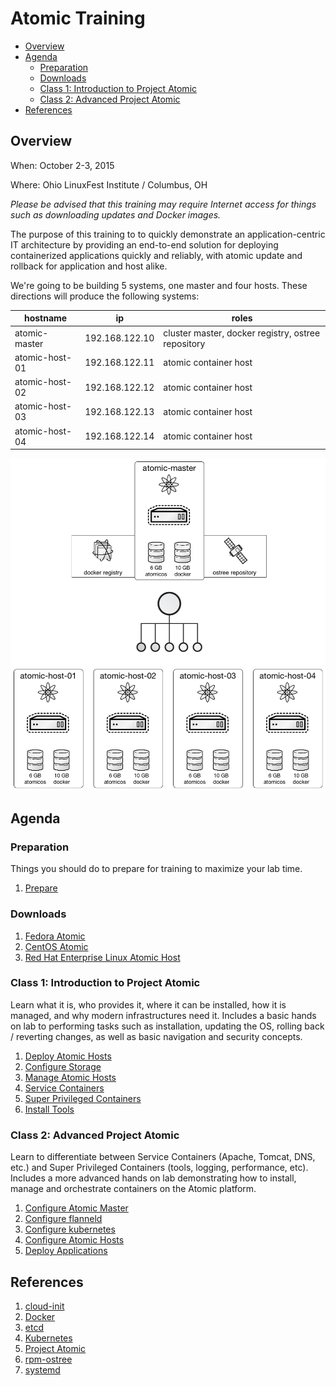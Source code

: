 # Atomic Training

<!-- MarkdownTOC depth=4 autolink=true bracket=round -->

- [Overview](#overview)
- [Agenda](#agenda)
  - [Preparation](#preparation)
  - [Downloads](#downloads)
  - [Class 1: Introduction to Project Atomic](#class-1-introduction-to-project-atomic)
  - [Class 2: Advanced Project Atomic](#class-2-advanced-project-atomic)
- [References](#references)

<!-- /MarkdownTOC -->

## Overview

When: October 2-3, 2015

Where: Ohio LinuxFest Institute / Columbus, OH

_Please be advised that this training may require Internet access for things such as downloading updates and Docker images._

The purpose of this training to to quickly demonstrate an application-centric IT architecture by providing an end-to-end solution for deploying containerized applications quickly and reliably, with atomic update and rollback for application and host alike.

We're going to be building 5 systems, one master and four hosts.  These directions will produce the following systems:

| hostname       | ip             | roles                                              |
|----------------|----------------|----------------------------------------------------|
| atomic-master  | 192.168.122.10 | cluster master, docker registry, ostree repository |
| atomic-host-01 | 192.168.122.11 | atomic container host                              |
| atomic-host-02 | 192.168.122.12 | atomic container host                              |
| atomic-host-03 | 192.168.122.13 | atomic container host                              |
| atomic-host-04 | 192.168.122.14 | atomic container host                              |

![Infrastructure Overview](infrastructure-diagram.png "Infrastructure Overview")

## Agenda

### Preparation

Things you should do to prepare for training to maximize your lab time.

1. [Prepare](prepare/README.md)

### Downloads

1. [Fedora Atomic](https://getfedora.org/cloud/download/atomic.html)
1. [CentOS Atomic](http://cloud.centos.org/centos/7/atomic/images/)
1. [Red Hat Enterprise Linux Atomic Host](https://www.redhat.com/en/technologies/linux-platforms/enterprise-linux)

### Class 1: Introduction to Project Atomic

Learn what it is, who provides it, where it can be installed, how it is managed, and why modern infrastructures need it.  Includes a basic hands on lab to performing tasks such as installation, updating the OS, rolling back / reverting changes, as well as basic navigation and security concepts.

1. [Deploy Atomic Hosts](intro/1_deployAtomicHosts.md)
1. [Configure Storage](intro/2_configureStorage.md)
1. [Manage Atomic Hosts](intro/3_manageAtomicHosts.md)
1. [Service Containers](intro/4_svcContainers.md)
1. [Super Privileged Containers](intro/5_spcContainers.md)
1. [Install Tools](intro/6_installTools.md)

### Class 2: Advanced Project Atomic

Learn to differentiate between Service Containers (Apache, Tomcat, DNS, etc.) and Super Privileged Containers (tools, logging, performance, etc).  Includes a more advanced hands on lab demonstrating how to install, manage and orchestrate containers on the Atomic platform.

1. [Configure Atomic Master](intro/1_configureAtomicMaster.md)
1. [Configure flanneld](advanced/2_configureFlanneld.md)
1. [Configure kubernetes](advanced/3_configureKubernetes.md)
1. [Configure Atomic Hosts](advanced/4_configureAtomicHosts.md)
1. [Deploy Applications](advanced/5_deployApplications.md)

## References

1. [cloud-init](https://cloudinit.readthedocs.org/en/latest/)
1. [Docker](https://www.docker.io/)
1. [etcd](https://coreos.com/etcd/)
1. [Kubernetes](http://kubernetes.io/)
1. [Project Atomic](http://www.projectatomic.io/)
1. [rpm-ostree](http://www.projectatomic.io/docs/os-updates/)
1. [systemd](http://www.freedesktop.org/wiki/Software/systemd/)
